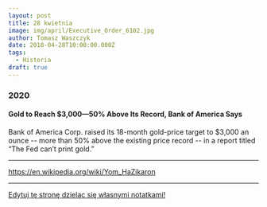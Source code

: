 ```yaml
---
layout: post
title: 28 kwietnia
image: img/april/Executive_Order_6102.jpg
author: Tomasz Waszczyk
date: 2018-04-28T10:00:00.000Z
tags:
  - Historia
draft: true
---
```


### 2020

#### Gold to Reach $3,000—50% Above Its Record, Bank of America Says

Bank of America Corp. raised its 18-month gold-price target to $3,000 an ounce -- more than 50% above the existing price record -- in a report titled “The Fed can’t print gold.”

---

https://en.wikipedia.org/wiki/Yom_HaZikaron

---

<a href="https://github.com/TomaszWaszczyk/historia.waszczyk.com/edit/master/src/content/april-28.md" target="_blank">Edytuj tę stronę dzieląc się własnymi notatkami!</a>
